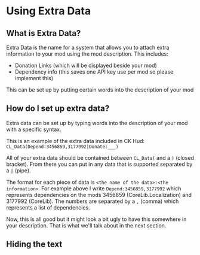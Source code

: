 # Using Extra Data

## What is Extra Data?

Extra Data is the name for a system that allows you to attach extra information to your mod using the mod description. This includes:
- Donation Links (which will be displayed beside your mod)
- Dependency info (this saves one API key use per mod so please implement this)

This can be set up by putting certain words into the description of your mod

## How do I set up extra data?

Extra data can be set up by typing words into the description of your mod with a specific syntax.

This is an example of the extra data included in CK Hud:
`CL_Data(Depend:3456859,3177992|Donate:___)`

All of your extra data should be contained between `CL_Data(` and a `)` (closed bracket). From there you can put in any data that is supported separated by a `|` (pipe).

The format for each piece of data is `<the name of the data>:<the information>`. For example above I write `Depend:3456859,3177992` which represents dependencies on the mods 3456859 (CoreLib.Localization) and 3177992 (CoreLib). The numbers are separated by a `,` (comma) which represents a list of dependencies.

Now, this is all good but it might look a bit ugly to have this somewhere in your description. That is what we'll talk about in the next section.

## Hiding the text
